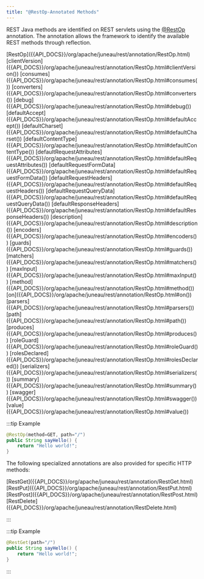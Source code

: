 ```yaml
---
title: "@RestOp-Annotated Methods"
---
```


REST Java methods are identified on REST servlets using the [@RestOp]({{API_DOCS}}/org/apache/juneau/rest/annotation/RestOp.html) annotation.
The annotation allows the framework to identify the available REST methods through reflection.

<tree>
<node-0><java-annotation>[RestOp]({{API_DOCS}}/org/apache/juneau/rest/annotation/RestOp.html)</java-annotation></node-0>
<node-1><java-method-annotation>[clientVersion]({{API_DOCS}}/org/apache/juneau/rest/annotation/RestOp.html#clientVersion())</java-method-annotation></node-1>
<node-1><java-method-annotation>[consumes]({{API_DOCS}}/org/apache/juneau/rest/annotation/RestOp.html#consumes())</java-method-annotation></node-1>
<node-1><java-method-annotation>[converters]({{API_DOCS}}/org/apache/juneau/rest/annotation/RestOp.html#converters())</java-method-annotation></node-1>
<node-1><java-method-annotation>[debug]({{API_DOCS}}/org/apache/juneau/rest/annotation/RestOp.html#debug())</java-method-annotation></node-1>
<node-1><java-method-annotation>[defaultAccept]({{API_DOCS}}/org/apache/juneau/rest/annotation/RestOp.html#defaultAccept())</java-method-annotation></node-1>
<node-1><java-method-annotation>[defaultCharset]({{API_DOCS}}/org/apache/juneau/rest/annotation/RestOp.html#defaultCharset())</java-method-annotation></node-1>
<node-1><java-method-annotation>[defaultContentType]({{API_DOCS}}/org/apache/juneau/rest/annotation/RestOp.html#defaultContentType())</java-method-annotation></node-1>
<node-1><java-method-annotation>[defaultRequestAttributes]({{API_DOCS}}/org/apache/juneau/rest/annotation/RestOp.html#defaultRequestAttributes())</java-method-annotation></node-1>
<node-1><java-method-annotation>[defaultRequestFormData]({{API_DOCS}}/org/apache/juneau/rest/annotation/RestOp.html#defaultRequestFormData())</java-method-annotation></node-1>
<node-1><java-method-annotation>[defaultRequestHeaders]({{API_DOCS}}/org/apache/juneau/rest/annotation/RestOp.html#defaultRequestHeaders())</java-method-annotation></node-1>
<node-1><java-method-annotation>[defaultRequestQueryData]({{API_DOCS}}/org/apache/juneau/rest/annotation/RestOp.html#defaultRequestQueryData())</java-method-annotation></node-1>
<node-1><java-method-annotation>[defaultResponseHeaders]({{API_DOCS}}/org/apache/juneau/rest/annotation/RestOp.html#defaultResponseHeaders())</java-method-annotation></node-1>
<node-1><java-method-annotation>[description]({{API_DOCS}}/org/apache/juneau/rest/annotation/RestOp.html#description())</java-method-annotation></node-1>
<node-1><java-method-annotation>[encoders]({{API_DOCS}}/org/apache/juneau/rest/annotation/RestOp.html#encoders())</java-method-annotation></node-1>
<node-1><java-method-annotation>[guards]({{API_DOCS}}/org/apache/juneau/rest/annotation/RestOp.html#guards())</java-method-annotation></node-1>
<node-1><java-method-annotation>[matchers]({{API_DOCS}}/org/apache/juneau/rest/annotation/RestOp.html#matchers())</java-method-annotation></node-1>
<node-1><java-method-annotation>[maxInput]({{API_DOCS}}/org/apache/juneau/rest/annotation/RestOp.html#maxInput())</java-method-annotation></node-1>
<node-1><java-method-annotation>[method]({{API_DOCS}}/org/apache/juneau/rest/annotation/RestOp.html#method())</java-method-annotation></node-1>
<node-1><java-method-annotation>[on]({{API_DOCS}}/org/apache/juneau/rest/annotation/RestOp.html#on())</java-method-annotation></node-1>
<node-1><java-method-annotation>[parsers]({{API_DOCS}}/org/apache/juneau/rest/annotation/RestOp.html#parsers())</java-method-annotation></node-1>
<node-1><java-method-annotation>[path]({{API_DOCS}}/org/apache/juneau/rest/annotation/RestOp.html#path())</java-method-annotation></node-1>
<node-1><java-method-annotation>[produces]({{API_DOCS}}/org/apache/juneau/rest/annotation/RestOp.html#produces())</java-method-annotation></node-1>
<node-1><java-method-annotation>[roleGuard]({{API_DOCS}}/org/apache/juneau/rest/annotation/RestOp.html#roleGuard())</java-method-annotation></node-1>
<node-1><java-method-annotation>[rolesDeclared]({{API_DOCS}}/org/apache/juneau/rest/annotation/RestOp.html#rolesDeclared())</java-method-annotation></node-1>
<node-1><java-method-annotation>[serializers]({{API_DOCS}}/org/apache/juneau/rest/annotation/RestOp.html#serializers())</java-method-annotation></node-1>
<node-1><java-method-annotation>[summary]({{API_DOCS}}/org/apache/juneau/rest/annotation/RestOp.html#summary())</java-method-annotation></node-1>
<node-1><java-method-annotation>[swagger]({{API_DOCS}}/org/apache/juneau/rest/annotation/RestOp.html#swagger())</java-method-annotation></node-1>
<node-1><java-method-annotation>[value]({{API_DOCS}}/org/apache/juneau/rest/annotation/RestOp.html#value())</java-method-annotation></node-1>
</tree>

:::tip Example
```java
@RestOp(method=GET, path="/")
public String sayHello() {
    return "Hello world!";
}
```

The following specialized annotations are also provided for specific HTTP methods:

<tree>
<node-0><java-annotation>[RestGet]({{API_DOCS}}/org/apache/juneau/rest/annotation/RestGet.html)</java-annotation></node-0>
<node-0><java-annotation>[RestPut]({{API_DOCS}}/org/apache/juneau/rest/annotation/RestPut.html)</java-annotation></node-0>
<node-0><java-annotation>[RestPost]({{API_DOCS}}/org/apache/juneau/rest/annotation/RestPost.html)</java-annotation></node-0>
<node-0><java-annotation>[RestDelete]({{API_DOCS}}/org/apache/juneau/rest/annotation/RestDelete.html)</java-annotation></node-0>
</tree>

:::

:::tip Example
```java
@RestGet(path="/")
public String sayHello() {
    return "Hello world!";
}
```
:::
